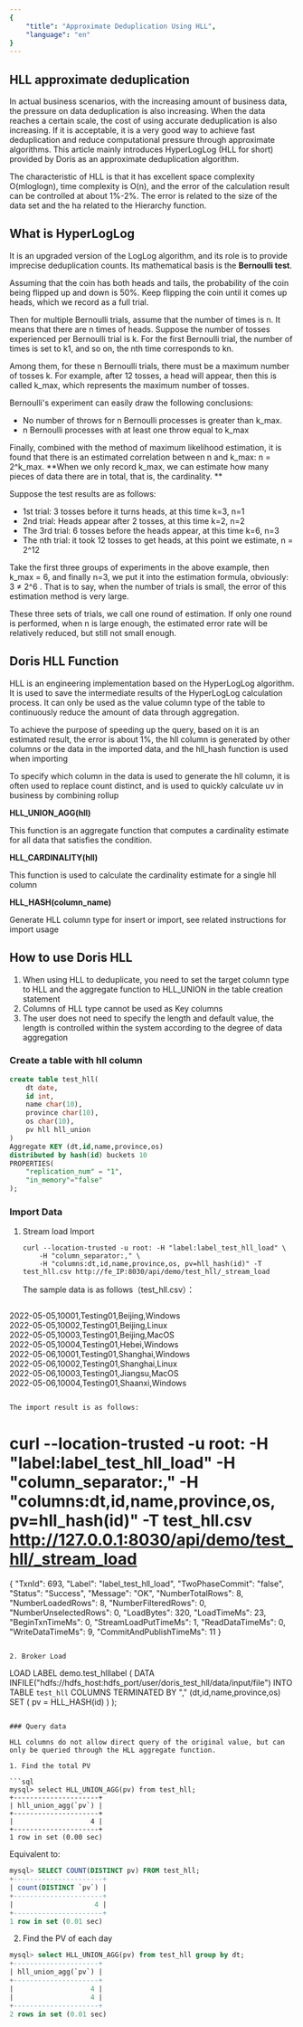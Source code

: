 ```yaml
---
{
    "title": "Approximate Deduplication Using HLL",
    "language": "en"
}
---
```


## HLL approximate deduplication

In actual business scenarios, with the increasing amount of business data, the pressure on data deduplication is also increasing. When the data reaches a certain scale, the cost of using accurate deduplication is also increasing. If it is acceptable, it is a very good way to achieve fast deduplication and reduce computational pressure through approximate algorithms. This article mainly introduces HyperLogLog (HLL for short) provided by Doris as an approximate deduplication algorithm.

The characteristic of HLL is that it has excellent space complexity O(mloglogn), time complexity is O(n), and the error of the calculation result can be controlled at about 1%-2%. The error is related to the size of the data set and the ha related to the Hierarchy function.

## What is HyperLogLog

It is an upgraded version of the LogLog algorithm, and its role is to provide imprecise deduplication counts. Its mathematical basis is the **Bernoulli test**.

Assuming that the coin has both heads and tails, the probability of the coin being flipped up and down is 50%. Keep flipping the coin until it comes up heads, which we record as a full trial.

Then for multiple Bernoulli trials, assume that the number of times is n. It means that there are n times of heads. Suppose the number of tosses experienced per Bernoulli trial is k. For the first Bernoulli trial, the number of times is set to k1, and so on, the nth time corresponds to kn.

Among them, for these n Bernoulli trials, there must be a maximum number of tosses k. For example, after 12 tosses, a head will appear, then this is called k_max, which represents the maximum number of tosses.

Bernoulli's experiment can easily draw the following conclusions:

- No number of throws for n Bernoulli processes is greater than k_max.
- n Bernoulli processes with at least one throw equal to k_max

Finally, combined with the method of maximum likelihood estimation, it is found that there is an estimated correlation between n and k_max: n = 2^k_max. **When we only record k_max, we can estimate how many pieces of data there are in total, that is, the cardinality. **

Suppose the test results are as follows:

- 1st trial: 3 tosses before it turns heads, at this time k=3, n=1
- 2nd trial: Heads appear after 2 tosses, at this time k=2, n=2
- The 3rd trial: 6 tosses before the heads appear, at this time k=6, n=3
- The nth trial: it took 12 tosses to get heads, at this point we estimate, n = 2^12

Take the first three groups of experiments in the above example, then k_max = 6, and finally n=3, we put it into the estimation formula, obviously: 3 ≠ 2^6 . That is to say, when the number of trials is small, the error of this estimation method is very large.

These three sets of trials, we call one round of estimation. If only one round is performed, when n is large enough, the estimated error rate will be relatively reduced, but still not small enough.

## Doris HLL Function

HLL is an engineering implementation based on the HyperLogLog algorithm. It is used to save the intermediate results of the HyperLogLog calculation process. It can only be used as the value column type of the table to continuously reduce the amount of data through aggregation.

To achieve the purpose of speeding up the query, based on it is an estimated result, the error is about 1%, the hll column is generated by other columns or the data in the imported data, and the hll_hash function is used when importing

To specify which column in the data is used to generate the hll column, it is often used to replace count distinct, and is used to quickly calculate uv in business by combining rollup

**HLL_UNION_AGG(hll)**

This function is an aggregate function that computes a cardinality estimate for all data that satisfies the condition.

**HLL_CARDINALITY(hll)**

This function is used to calculate the cardinality estimate for a single hll column

**HLL_HASH(column_name)**

Generate HLL column type for insert or import, see related instructions for import usage

## How to use Doris HLL

1. When using HLL to deduplicate, you need to set the target column type to HLL and the aggregate function to HLL_UNION in the table creation statement
2. Columns of HLL type cannot be used as Key columns
3. The user does not need to specify the length and default value, the length is controlled within the system according to the degree of data aggregation

### Create a table with hll column

```sql
create table test_hll(
	dt date,
	id int,
	name char(10),
	province char(10),
	os char(10),
	pv hll hll_union
)
Aggregate KEY (dt,id,name,province,os)
distributed by hash(id) buckets 10
PROPERTIES(
	"replication_num" = "1",
	"in_memory"="false"
);
```

### Import Data

1. Stream load Import

   ```
   curl --location-trusted -u root: -H "label:label_test_hll_load" \
       -H "column_separator:," \
       -H "columns:dt,id,name,province,os, pv=hll_hash(id)" -T test_hll.csv http://fe_IP:8030/api/demo/test_hll/_stream_load
   ```

   The sample data is as follows（test_hll.csv）：

   ```text
  2022-05-05,10001,Testing01,Beijing,Windows  
  2022-05-05,10002,Testing01,Beijing,Linux  
  2022-05-05,10003,Testing01,Beijing,MacOS  
  2022-05-05,10004,Testing01,Hebei,Windows  
  2022-05-06,10001,Testing01,Shanghai,Windows  
  2022-05-06,10002,Testing01,Shanghai,Linux  
  2022-05-06,10003,Testing01,Jiangsu,MacOS  
  2022-05-06,10004,Testing01,Shaanxi,Windows
   ```

   The import result is as follows:

   ```
   # curl --location-trusted -u root: -H "label:label_test_hll_load"     -H "column_separator:,"     -H "columns:dt,id,name,province,os, pv=hll_hash(id)" -T test_hll.csv http://127.0.0.1:8030/api/demo/test_hll/_stream_load
   
   {
       "TxnId": 693,
       "Label": "label_test_hll_load",
       "TwoPhaseCommit": "false",
       "Status": "Success",
       "Message": "OK",
       "NumberTotalRows": 8,
       "NumberLoadedRows": 8,
       "NumberFilteredRows": 0,
       "NumberUnselectedRows": 0,
       "LoadBytes": 320,
       "LoadTimeMs": 23,
       "BeginTxnTimeMs": 0,
       "StreamLoadPutTimeMs": 1,
       "ReadDataTimeMs": 0,
       "WriteDataTimeMs": 9,
       "CommitAndPublishTimeMs": 11
   }
   ```

2. Broker Load

```
LOAD LABEL demo.test_hlllabel
 (
    DATA INFILE("hdfs://hdfs_host:hdfs_port/user/doris_test_hll/data/input/file")
    INTO TABLE `test_hll`
    COLUMNS TERMINATED BY ","
    (dt,id,name,province,os)
    SET (
      pv = HLL_HASH(id)
    )
 );
```

### Query data

HLL columns do not allow direct query of the original value, but can only be queried through the HLL aggregate function.

1. Find the total PV

```sql
mysql> select HLL_UNION_AGG(pv) from test_hll;
+---------------------+
| hll_union_agg(`pv`) |
+---------------------+
|                   4 |
+---------------------+
1 row in set (0.00 sec)
```

Equivalent to:

```sql
mysql> SELECT COUNT(DISTINCT pv) FROM test_hll;
+----------------------+
| count(DISTINCT `pv`) |
+----------------------+
|                    4 |
+----------------------+
1 row in set (0.01 sec)
```

2. Find the PV of each day

```sql
mysql> select HLL_UNION_AGG(pv) from test_hll group by dt;
+---------------------+
| hll_union_agg(`pv`) |
+---------------------+
|                   4 |
|                   4 |
+---------------------+
2 rows in set (0.01 sec)
```